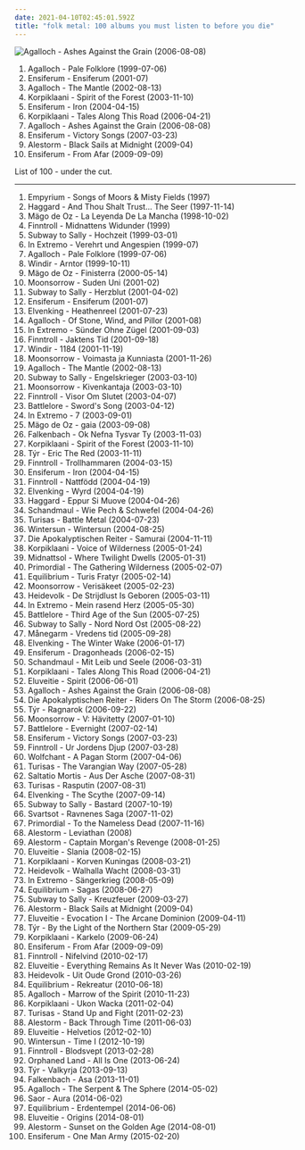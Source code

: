```yaml
---
date: 2021-04-10T02:45:01.592Z
title: "folk metal: 100 albums you must listen to before you die"
---
```

![Agalloch - Ashes Against the Grain (2006-08-08)](http://coverartarchive.org/release/b943e89a-2ae7-4cce-940a-c434c4f068cf/19071273840-500.jpg "Agalloch - Ashes Against the Grain (2006-08-08)")
<ol class="albums">
<li data-cover="http://coverartarchive.org/release/cc5ec0dd-6892-4e1a-a4e5-ef035b21aa38/18270738627-500.jpg" data-tags="folk metal, doom metal" role="button">Agalloch - Pale Folklore (1999-07-06)</li>
<li data-cover="http://coverartarchive.org/release/6a09c076-9970-45f9-9410-d8b0d484d4e7/2996949000-500.jpg" data-tags="folk metal, viking metal" role="button">Ensiferum - Ensiferum (2001-07)</li>
<li data-cover="http://coverartarchive.org/release/7ac99528-77a9-3624-84b7-3400f6f56e47/22056699402-500.jpg" data-tags="folk metal, doom metal" role="button">Agalloch - The Mantle (2002-08-13)</li>
<li data-cover="http://coverartarchive.org/release/ab6cf38c-90a4-4828-990c-21d4560a7057/6505885788-500.jpg" data-tags="folk metal" role="button">Korpiklaani - Spirit of the Forest (2003-11-10)</li>
<li data-cover="http://coverartarchive.org/release/7c0561d3-5460-4b8d-8ff2-3076172c5d49/6506123080-500.jpg" data-tags="folk metal, viking metal" role="button">Ensiferum - Iron (2004-04-15)</li>
<li data-cover="https://img.discogs.com/aE3345TwQXDkiZd3C3bdWSItwD8=/fit-in/500x499/filters:strip_icc():format(jpeg):mode_rgb():quality(90)/discogs-images/R-3308881-1325109190.jpeg.jpg" data-tags="folk metal" role="button">Korpiklaani - Tales Along This Road (2006-04-21)</li>
<li data-cover="http://coverartarchive.org/release/b943e89a-2ae7-4cce-940a-c434c4f068cf/19071273840-500.jpg" data-tags="doom metal, folk metal, progressive metal" role="button">Agalloch - Ashes Against the Grain (2006-08-08)</li>
<li data-cover="http://coverartarchive.org/release/6fe4d6ce-790c-3a29-a80c-b46823f722ff/4258363805-500.jpg" data-tags="folk metal, viking metal" role="button">Ensiferum - Victory Songs (2007-03-23)</li>
<li data-cover="http://coverartarchive.org/release/385ad8b3-cee4-36c6-869d-61ee12a65648/15392267057-500.jpg" data-tags="folk metal, power metal, pirate metal" role="button">Alestorm - Black Sails at Midnight (2009-04)</li>
<li data-cover="http://coverartarchive.org/release/bf657a0d-4c46-4db9-8477-b685924c3964/19987067815-500.jpg" data-tags="folk metal" role="button">Ensiferum - From Afar (2009-09-09)</li>
</ol>
List of 100 - under the cut.
<!-- more -->

_________________

<ol class="albums">
<li data-cover="https://img.discogs.com/HyHWAsbY2weJaYO5y6k4d9Z70Ng=/fit-in/568x599/filters:strip_icc():format(jpeg):mode_rgb():quality(90)/discogs-images/R-566461-1178982579.jpeg.jpg" data-tags="folk metal" role="button">
Empyrium - Songs of Moors & Misty Fields (1997)
</li>
<li data-cover="http://coverartarchive.org/release/a3aef880-fc55-4a15-accd-c64f45aeb142/9128169781-500.jpg" data-tags="symphonic metal, medieval, folk metal" role="button">
Haggard - And Thou Shalt Trust... The Seer (1997-11-14)
</li>
<li data-cover="http://coverartarchive.org/release/81a537ba-d262-46f2-a838-623d587fe616/6804977697-500.jpg" data-tags="folk metal" role="button">
Mägo de Oz - La Leyenda De La Mancha (1998-10-02)
</li>
<li data-cover="http://coverartarchive.org/release/f4ef0e9a-efd6-4f1c-a6cd-b88edc26cb32/11690344953-500.jpg" data-tags="folk metal" role="button">
Finntroll - Midnattens Widunder (1999)
</li>
<li data-cover="http://coverartarchive.org/release/a15a0fcc-e67c-460a-bf71-9a38fcdbb973/15224017594-500.jpg" data-tags="folk metal" role="button">
Subway to Sally - Hochzeit (1999-03-01)
</li>
<li data-cover="http://coverartarchive.org/release/3ebfa0e4-0f05-4719-a8ed-d4bee5683e61/16231521636-500.jpg" data-tags="folk metal" role="button">
In Extremo - Verehrt und Angespien (1999-07)
</li>
<li data-cover="http://coverartarchive.org/release/cc5ec0dd-6892-4e1a-a4e5-ef035b21aa38/18270738627-500.jpg" data-tags="folk metal, doom metal" role="button">
Agalloch - Pale Folklore (1999-07-06)
</li>
<li data-cover="http://coverartarchive.org/release/43e33729-569e-3500-86bd-b2067f3d163a/21922535473-500.jpg" data-tags="black metal, viking metal" role="button">
Windir - Arntor (1999-10-11)
</li>
<li data-cover="http://coverartarchive.org/release/c47ef965-8222-4cd9-93c4-7aa1c48f5392/19510647317-500.jpg" data-tags="folk metal" role="button">
Mägo de Oz - Finisterra (2000-05-14)
</li>
<li data-cover="http://coverartarchive.org/release/700bee8f-e5b5-3187-9bdf-b282bd78e52b/22271638571-500.jpg" data-tags="folk metal, viking metal" role="button">
Moonsorrow - Suden Uni (2001-02)
</li>
<li data-cover="http://coverartarchive.org/release/f49949bc-5517-4115-832b-d6e2709d78a9/16532545406-500.jpg" data-tags="folk metal" role="button">
Subway to Sally - Herzblut (2001-04-02)
</li>
<li data-cover="http://coverartarchive.org/release/6a09c076-9970-45f9-9410-d8b0d484d4e7/2996949000-500.jpg" data-tags="folk metal, viking metal" role="button">
Ensiferum - Ensiferum (2001-07)
</li>
<li data-cover="http://coverartarchive.org/release/a432cfa1-5a5f-4b54-9fb8-09bf34559050/19930817036-500.jpg" data-tags="folk metal, power metal" role="button">
Elvenking - Heathenreel (2001-07-23)
</li>
<li data-cover="http://coverartarchive.org/release/7a94f7ba-bba7-417f-87ca-ac29e63d6aba/11562848487-500.jpg" data-tags="doom metal, black metal, folk metal" role="button">
Agalloch - Of Stone, Wind, and Pillor (2001-08)
</li>
<li data-cover="http://coverartarchive.org/release/825a4c22-40d4-45f5-9b23-5903f758b033/2115307744-500.jpg" data-tags="folk metal" role="button">
In Extremo - Sünder Ohne Zügel (2001-09-03)
</li>
<li data-cover="https://img.discogs.com/yz6tFQxYYxnoKZd-hn0-cdnIFMA=/fit-in/160x160/filters:strip_icc():format(jpeg):mode_rgb():quality(90)/discogs-images/R-1660215-1235164362.jpeg.jpg" data-tags="folk metal" role="button">
Finntroll - Jaktens Tid (2001-09-18)
</li>
<li data-cover="http://coverartarchive.org/release/eddc7436-b9bc-4cae-9b81-daebfab8b8a7/5429036495-500.jpg" data-tags="black metal, viking metal, folk metal, melodic black metal" role="button">
Windir - 1184 (2001-11-19)
</li>
<li data-cover="http://coverartarchive.org/release/cd653da3-a459-4859-bcbe-5d2f77890590/2630907884-500.jpg" data-tags="viking metal, folk metal, pagan metal" role="button">
Moonsorrow - Voimasta ja Kunniasta (2001-11-26)
</li>
<li data-cover="http://coverartarchive.org/release/7ac99528-77a9-3624-84b7-3400f6f56e47/22056699402-500.jpg" data-tags="folk metal, doom metal" role="button">
Agalloch - The Mantle (2002-08-13)
</li>
<li data-cover="https://img.discogs.com/9yjqnezHVgy1ehqCC2I-nrJweyQ=/fit-in/600x540/filters:strip_icc():format(jpeg):mode_rgb():quality(90)/discogs-images/R-3124739-1434832188-3195.png.jpg" data-tags="folk metal" role="button">
Subway to Sally - Engelskrieger (2003-03-10)
</li>
<li data-cover="https://img.discogs.com/U5sm7YggCaPqpMS7NC1KfQ_siP8=/fit-in/600x600/filters:strip_icc():format(jpeg):mode_rgb():quality(90)/discogs-images/R-6178112-1445890756-2366.jpeg.jpg" data-tags="viking metal, folk metal" role="button">
Moonsorrow - Kivenkantaja (2003-03-10)
</li>
<li data-cover="http://coverartarchive.org/release/97442f7c-42da-4093-83a1-77d114ee9a63/20094925020-500.jpg" data-tags="folk, folk metal" role="button">
Finntroll - Visor Om Slutet (2003-04-07)
</li>
<li data-cover="http://coverartarchive.org/release/d6db0684-ac57-4722-a814-8898ed0bff71/13670359400-500.jpg" data-tags="folk metal" role="button">
Battlelore - Sword's Song (2003-04-12)
</li>
<li data-cover="http://coverartarchive.org/release/4a5e1dc7-c633-4acf-84e7-29ae2660491d/15248868001-500.jpg" data-tags="folk metal" role="button">
In Extremo - 7 (2003-09-01)
</li>
<li data-cover="http://coverartarchive.org/release/07a7dcb9-402f-45b2-ac17-28321b407163/15594205278-500.jpg" data-tags="folk metal" role="button">
Mägo de Oz - gaia (2003-09-08)
</li>
<li data-cover="http://coverartarchive.org/release/5d451f48-c112-46b1-94ee-fe1aecf574ab/19427732978-500.jpg" data-tags="viking metal" role="button">
Falkenbach - Ok Nefna Tysvar Ty (2003-11-03)
</li>
<li data-cover="http://coverartarchive.org/release/ab6cf38c-90a4-4828-990c-21d4560a7057/6505885788-500.jpg" data-tags="folk metal" role="button">
Korpiklaani - Spirit of the Forest (2003-11-10)
</li>
<li data-cover="https://img.discogs.com/AFREEw3HyHigM-nz8541zARYdVQ=/fit-in/244x250/filters:strip_icc():format(jpeg):mode_rgb():quality(90)/discogs-images/R-6067035-1410200229-3358.jpeg.jpg" data-tags="folk metal, viking metal" role="button">
Týr - Eric The Red (2003-11-11)
</li>
<li data-cover="http://coverartarchive.org/release/27d7c739-e28a-32b2-a558-4aeff4f396c5/15347726306-500.jpg" data-tags="folk metal" role="button">
Finntroll - Trollhammaren (2004-03-15)
</li>
<li data-cover="http://coverartarchive.org/release/7c0561d3-5460-4b8d-8ff2-3076172c5d49/6506123080-500.jpg" data-tags="folk metal, viking metal" role="button">
Ensiferum - Iron (2004-04-15)
</li>
<li data-cover="http://coverartarchive.org/release/dce2a43e-d689-4d87-aab7-9c2c9e24ed50/4793834335-500.jpg" data-tags="folk metal" role="button">
Finntroll - Nattfödd (2004-04-19)
</li>
<li data-cover="https://img.discogs.com/ne3_Pi7E0_f24aWrA58BwfsEkTY=/fit-in/600x600/filters:strip_icc():format(jpeg):mode_rgb():quality(90)/discogs-images/R-2002240-1257868568.jpeg.jpg" data-tags="folk metal" role="button">
Elvenking - Wyrd (2004-04-19)
</li>
<li data-cover="http://coverartarchive.org/release/a814f976-5789-4d16-ba18-238b448fa3f4/20215906870-500.jpg" data-tags="symphonic metal" role="button">
Haggard - Eppur Si Muove (2004-04-26)
</li>
<li data-cover="http://coverartarchive.org/release/ad8350ac-5126-4bc5-b053-8509b816a9dc/13515639091-500.jpg" data-tags="folk metal, schandmaul, metal, german" role="button">
Schandmaul - Wie Pech & Schwefel (2004-04-26)
</li>
<li data-cover="http://coverartarchive.org/release/0c4f54f1-2816-48a2-8e19-90e05d337d97/4017787398-500.jpg" data-tags="folk metal, viking metal, battle metal" role="button">
Turisas - Battle Metal (2004-07-23)
</li>
<li data-cover="http://coverartarchive.org/release/b4f9f593-9df6-4b7c-90c9-94fac1e96ef5/24755686201-500.jpg" data-tags="melodic death metal" role="button">
Wintersun - Wintersun (2004-08-25)
</li>
<li data-cover="http://coverartarchive.org/release/147ff856-9dee-4097-a948-e7dcd2647a5e/13548305357-500.jpg" data-tags="heavy metal, folk metal" role="button">
Die Apokalyptischen Reiter - Samurai (2004-11-11)
</li>
<li data-cover="https://img.discogs.com/cGgA8-IpqmMormzSG6NF3rYc_VA=/fit-in/600x530/filters:strip_icc():format(jpeg):mode_rgb():quality(90)/discogs-images/R-12700342-1540306604-8362.jpeg.jpg" data-tags="folk metal" role="button">
Korpiklaani - Voice of Wilderness (2005-01-24)
</li>
<li data-cover="http://coverartarchive.org/release/3435325a-c915-4028-a09c-a23b2f8556f2/2124103880-500.jpg" data-tags="folk metal, gothic metal" role="button">
Midnattsol - Where Twilight Dwells (2005-01-31)
</li>
<li data-cover="http://coverartarchive.org/release/e19743f1-f396-3c85-a259-eefe34d93ab2/6582102959-500.jpg" data-tags="black metal" role="button">
Primordial - The Gathering Wilderness (2005-02-07)
</li>
<li data-cover="http://coverartarchive.org/release/be5e9173-7122-4acb-8195-c22a72f1a648/16023357644-500.jpg" data-tags="folk metal" role="button">
Equilibrium - Turis Fratyr (2005-02-14)
</li>
<li data-cover="https://img.discogs.com/6I28TAxCUoXkdWCSZFbVVuQE9_Q=/fit-in/600x600/filters:strip_icc():format(jpeg):mode_rgb():quality(90)/discogs-images/R-1338887-1210954766.jpeg.jpg" data-tags="folk metal, viking metal, black metal, pagan metal" role="button">
Moonsorrow - Verisäkeet (2005-02-23)
</li>
<li data-cover="http://coverartarchive.org/release/0286ca58-f2b8-46cd-882d-b8c50ce2f482/20276422127-500.jpg" data-tags="folk metal" role="button">
Heidevolk - De Strijdlust Is Geboren (2005-03-11)
</li>
<li data-cover="http://coverartarchive.org/release/bb66ac86-d288-4748-a02c-9a0b1faa0a69/13574768662-500.jpg" data-tags="folk metal" role="button">
In Extremo - Mein rasend Herz (2005-05-30)
</li>
<li data-cover="https://img.discogs.com/QaBRbR_jsUJYqkLUkrHJ52xQTH0=/fit-in/600x600/filters:strip_icc():format(jpeg):mode_rgb():quality(90)/discogs-images/R-775153-1157485060.jpeg.jpg" data-tags="folk metal" role="button">
Battlelore - Third Age of the Sun (2005-07-25)
</li>
<li data-cover="https://img.discogs.com/arUns18cCZZhALOEPOl3PxqCNCE=/fit-in/597x600/filters:strip_icc():format(jpeg):mode_rgb():quality(90)/discogs-images/R-893081-1421738898-1793.jpeg.jpg" data-tags="folk metal" role="button">
Subway to Sally - Nord Nord Ost (2005-08-22)
</li>
<li data-cover="http://coverartarchive.org/release/86ab957a-d7ce-473f-b38d-21fd0f3a3f3a/2460152201-500.jpg" data-tags="folk metal, viking metal" role="button">
Månegarm - Vredens tid (2005-09-28)
</li>
<li data-cover="https://img.discogs.com/FLilKaoz6h_qcpp6iBibzv6CnB4=/fit-in/600x600/filters:strip_icc():format(jpeg):mode_rgb():quality(90)/discogs-images/R-7076900-1488969159-6175.jpeg.jpg" data-tags="folk metal, power metal" role="button">
Elvenking - The Winter Wake (2006-01-17)
</li>
<li data-cover="http://coverartarchive.org/release/d982adb1-e0c0-43a5-95c4-1d5200555842/2996998812-500.jpg" data-tags="viking metal, folk metal" role="button">
Ensiferum - Dragonheads (2006-02-15)
</li>
<li data-cover="http://coverartarchive.org/release/5e9d0bb1-f8ef-4189-8a28-b42e32aded2a/13515723385-500.jpg" data-tags="folk metal, folk rock, german" role="button">
Schandmaul - Mit Leib und Seele (2006-03-31)
</li>
<li data-cover="https://img.discogs.com/aE3345TwQXDkiZd3C3bdWSItwD8=/fit-in/500x499/filters:strip_icc():format(jpeg):mode_rgb():quality(90)/discogs-images/R-3308881-1325109190.jpeg.jpg" data-tags="folk metal" role="button">
Korpiklaani - Tales Along This Road (2006-04-21)
</li>
<li data-cover="http://coverartarchive.org/release/3ad21303-6185-3378-bbd8-984d4f2047d7/8050005645-500.jpg" data-tags="folk metal" role="button">
Eluveitie - Spirit (2006-06-01)
</li>
<li data-cover="http://coverartarchive.org/release/b943e89a-2ae7-4cce-940a-c434c4f068cf/19071273840-500.jpg" data-tags="doom metal, folk metal, progressive metal" role="button">
Agalloch - Ashes Against the Grain (2006-08-08)
</li>
<li data-cover="http://coverartarchive.org/release/1bd5f3af-b978-4103-a7ac-7bd9b2886587/25813784747-500.jpg" data-tags="folk metal, melodic death metal" role="button">
Die Apokalyptischen Reiter - Riders On The Storm (2006-08-25)
</li>
<li data-cover="http://coverartarchive.org/release/9b455705-d7a7-4857-8de3-c03e8e6ee61d/6523032214-500.jpg" data-tags="folk metal, viking metal" role="button">
Týr - Ragnarok (2006-09-22)
</li>
<li data-cover="http://coverartarchive.org/release/be330949-0a9d-481e-88a1-a5dc9e882589/21777987081-500.jpg" data-tags="folk metal" role="button">
Moonsorrow - V: Hävitetty (2007-01-10)
</li>
<li data-cover="https://img.discogs.com/y7-txuGMmKU_rrCc8srybWylrxI=/fit-in/600x600/filters:strip_icc():format(jpeg):mode_rgb():quality(90)/discogs-images/R-6938050-1429953673-4838.jpeg.jpg" data-tags="folk metal" role="button">
Battlelore - Evernight (2007-02-14)
</li>
<li data-cover="http://coverartarchive.org/release/6fe4d6ce-790c-3a29-a80c-b46823f722ff/4258363805-500.jpg" data-tags="folk metal, viking metal" role="button">
Ensiferum - Victory Songs (2007-03-23)
</li>
<li data-cover="https://img.discogs.com/yz6tFQxYYxnoKZd-hn0-cdnIFMA=/fit-in/160x160/filters:strip_icc():format(jpeg):mode_rgb():quality(90)/discogs-images/R-1660215-1235164362.jpeg.jpg" data-tags="folk metal" role="button">
Finntroll - Ur Jordens Djup (2007-03-28)
</li>
<li data-cover="https://img.discogs.com/wsbGzSO_6BZPgSphLvL60XoGgCI=/fit-in/400x400/filters:strip_icc():format(jpeg):mode_rgb():quality(90)/discogs-images/R-2176684-1268143536.jpeg.jpg" data-tags="pagan metal, folk metal" role="button">
Wolfchant - A Pagan Storm (2007-04-06)
</li>
<li data-cover="http://coverartarchive.org/release/23001cba-283e-4506-9f38-6086ab75ab5c/21896347692-500.jpg" data-tags="folk metal, viking metal" role="button">
Turisas - The Varangian Way (2007-05-28)
</li>
<li data-cover="http://coverartarchive.org/release/2182c263-202b-409d-a0d5-8376ebe90c14/8638865363-500.jpg" data-tags="folk metal, mittelalter rock" role="button">
Saltatio Mortis - Aus Der Asche (2007-08-31)
</li>
<li data-cover="https://img.discogs.com/oSN6CwWhlKODuhH0tY65HZ_AMhY=/fit-in/600x602/filters:strip_icc():format(jpeg):mode_rgb():quality(90)/discogs-images/R-14301732-1571832065-1801.jpeg.jpg" data-tags="folk metal" role="button">
Turisas - Rasputin (2007-08-31)
</li>
<li data-cover="http://coverartarchive.org/release/83570ffa-aed5-4bae-a7f6-24a82749bab7/19903474942-500.jpg" data-tags="folk metal" role="button">
Elvenking - The Scythe (2007-09-14)
</li>
<li data-cover="http://coverartarchive.org/release/2df16820-29b4-4d8b-a521-2db31210e1f5/16532594700-500.jpg" data-tags="folk metal" role="button">
Subway to Sally - Bastard (2007-10-19)
</li>
<li data-cover="https://img.discogs.com/CztqxA9cV-tUTtMVxyy-BMKfIN4=/fit-in/600x600/filters:strip_icc():format(jpeg):mode_rgb():quality(90)/discogs-images/R-6152522-1526144979-7776.jpeg.jpg" data-tags="folk metal" role="button">
Svartsot - Ravnenes Saga (2007-11-02)
</li>
<li data-cover="http://coverartarchive.org/release/82dc3ab4-361e-3b29-973d-f7f1abf1c436/13912011180-500.jpg" data-tags="black metal, pagan metal" role="button">
Primordial - To the Nameless Dead (2007-11-16)
</li>
<li data-cover="http://coverartarchive.org/release/4a398efb-ebd7-4f9e-8125-caebe36acdb9/14791631599-500.jpg" data-tags="folk metal, power metal" role="button">
Alestorm - Leviathan (2008)
</li>
<li data-cover="http://coverartarchive.org/release/61addf0d-1165-47e7-9665-a3eec9d0cf6f/2634516991-500.jpg" data-tags="folk metal, pirate metal" role="button">
Alestorm - Captain Morgan's Revenge (2008-01-25)
</li>
<li data-cover="http://coverartarchive.org/release/871b3eac-f75d-470d-b677-df4915e3a91f/11287605700-500.jpg" data-tags="folk metal" role="button">
Eluveitie - Slania (2008-02-15)
</li>
<li data-cover="http://coverartarchive.org/release/4ee35b07-b5ef-451d-b744-7ba4c65623ba/17175488757-500.jpg" data-tags="folk metal" role="button">
Korpiklaani - Korven Kuningas (2008-03-21)
</li>
<li data-cover="http://coverartarchive.org/release/154538b0-9a53-4cf3-85dd-f00e14bfa947/8166563393-500.jpg" data-tags="folk metal" role="button">
Heidevolk - Walhalla Wacht (2008-03-31)
</li>
<li data-cover="https://img.discogs.com/2yP9-r5XpQy0Jjwe9buj_Tpbbzs=/fit-in/600x589/filters:strip_icc():format(jpeg):mode_rgb():quality(90)/discogs-images/R-4983445-1381327945-5857.jpeg.jpg" data-tags="folk metal" role="button">
In Extremo - Sängerkrieg (2008-05-09)
</li>
<li data-cover="http://coverartarchive.org/release/7b689aac-42f0-463c-9ea3-9262abb690ad/2140896034-500.jpg" data-tags="folk metal" role="button">
Equilibrium - Sagas (2008-06-27)
</li>
<li data-cover="https://img.discogs.com/edNUSKLET0XIu59gO8weVwQVlvM=/fit-in/240x240/filters:strip_icc():format(jpeg):mode_rgb():quality(90)/discogs-images/R-2456578-1285086205.jpeg.jpg" data-tags="folk metal" role="button">
Subway to Sally - Kreuzfeuer (2009-03-27)
</li>
<li data-cover="http://coverartarchive.org/release/385ad8b3-cee4-36c6-869d-61ee12a65648/15392267057-500.jpg" data-tags="folk metal, power metal, pirate metal" role="button">
Alestorm - Black Sails at Midnight (2009-04)
</li>
<li data-cover="http://coverartarchive.org/release/61b05f0b-2eaa-4598-9520-661f1bb497d1/1562357918-500.jpg" data-tags="folk, folk metal, celtic folk" role="button">
Eluveitie - Evocation I - The Arcane Dominion (2009-04-11)
</li>
<li data-cover="http://coverartarchive.org/release/650638c5-374e-4eb2-9f4d-7ab72f1e7d6e/6523036853-500.jpg" data-tags="folk metal, viking metal" role="button">
Týr - By the Light of the Northern Star (2009-05-29)
</li>
<li data-cover="http://coverartarchive.org/release/2b9d4f34-c3bd-4726-aa7e-44af652bcf19/18281849532-500.jpg" data-tags="folk metal" role="button">
Korpiklaani - Karkelo (2009-06-24)
</li>
<li data-cover="http://coverartarchive.org/release/bf657a0d-4c46-4db9-8477-b685924c3964/19987067815-500.jpg" data-tags="folk metal" role="button">
Ensiferum - From Afar (2009-09-09)
</li>
<li data-cover="http://coverartarchive.org/release/900992d1-5c6d-46a1-93f4-c2609074ecfa/9348057670-500.jpg" data-tags="folk metal" role="button">
Finntroll - Nifelvind (2010-02-17)
</li>
<li data-cover="http://coverartarchive.org/release/7a0bb546-1ab4-4bfd-8167-39be5a93e45f/1554238144-500.jpg" data-tags="folk metal" role="button">
Eluveitie - Everything Remains As It Never Was (2010-02-19)
</li>
<li data-cover="https://img.discogs.com/enMgqM9UcnC5fFUfy4adz0g_W5E=/fit-in/600x600/filters:strip_icc():format(jpeg):mode_rgb():quality(90)/discogs-images/R-11439126-1516365596-1020.jpeg.jpg" data-tags="folk metal" role="button">
Heidevolk - Uit Oude Grond (2010-03-26)
</li>
<li data-cover="http://coverartarchive.org/release/2e9aefce-76d7-41b2-b25c-01b73ef092a6/14478984917-500.jpg" data-tags="folk metal" role="button">
Equilibrium - Rekreatur (2010-06-18)
</li>
<li data-cover="http://coverartarchive.org/release/4bf41913-8e1a-37ef-97df-b5ee6e959db1/19071349987-500.jpg" data-tags="black metal, atmospheric black metal, folk metal, homoerotic wet dream nostalgia metal, id rather shove a hot curling iron up my ass than listen to this shit, progressive buttsecks metal, very popular among the gay community, jesus i want to vomit" role="button">
Agalloch - Marrow of the Spirit (2010-11-23)
</li>
<li data-cover="http://coverartarchive.org/release/6078f9dd-6b11-3d75-9d15-525f67afc196/25773515686-500.jpg" data-tags="folk metal" role="button">
Korpiklaani - Ukon Wacka (2011-02-04)
</li>
<li data-cover="https://img.discogs.com/T0W57vrf7Y9CAVlaN76garpbTNA=/fit-in/350x349/filters:strip_icc():format(jpeg):mode_rgb():quality(90)/discogs-images/R-4951775-1380390621-8347.gif.jpg" data-tags="folk metal, symphonic metal" role="button">
Turisas - Stand Up and Fight (2011-02-23)
</li>
<li data-cover="http://coverartarchive.org/release/c60322e5-8598-41b4-b019-180a0080b335/27850943118-500.jpg" data-tags="folk metal" role="button">
Alestorm - Back Through Time (2011-06-03)
</li>
<li data-cover="http://coverartarchive.org/release/b94ce417-dff5-44df-a83b-8f996ee8ae97/1554212344-500.jpg" data-tags="folk metal, melodic death metal" role="button">
Eluveitie - Helvetios (2012-02-10)
</li>
<li data-cover="http://coverartarchive.org/release/604eb43a-153c-4b63-92e6-ae59eca19505/2175641483-500.jpg" data-tags="melodic death metal, symphonic metal, progressive blackened homoerotic weeaboo metal, leather daddy rape soundtrack, misanthropic gay romance nostalgia metal, neo-erotic spandex metal" role="button">
Wintersun - Time I (2012-10-19)
</li>
<li data-cover="http://coverartarchive.org/release/704cc447-22db-4920-b57a-02ff800fc8cf/7360065193-500.jpg" data-tags="folk metal" role="button">
Finntroll - Blodsvept (2013-02-28)
</li>
<li data-cover="http://coverartarchive.org/release/7a4926cb-f111-4f88-9195-8d77758a5ce1/9363428502-500.jpg" data-tags="oriental metal, folk metal" role="button">
Orphaned Land - All Is One (2013-06-24)
</li>
<li data-cover="http://coverartarchive.org/release/737602b3-837f-4e30-8f61-9ba4584bc7e4/5252944434-500.jpg" data-tags="folk metal" role="button">
Týr - Valkyrja (2013-09-13)
</li>
<li data-cover="http://coverartarchive.org/release/c759983d-e895-4b5a-a024-fdb215984977/5270130572-500.jpg" data-tags="folk metal, viking metal, black metal" role="button">
Falkenbach - Asa (2013-11-01)
</li>
<li data-cover="http://coverartarchive.org/release/cfc5fd4a-d781-4b0d-b987-4ffe86318150/7382794708-500.jpg" data-tags="doom metal, folk metal" role="button">
Agalloch - The Serpent & The Sphere (2014-05-02)
</li>
<li data-cover="http://coverartarchive.org/release/3f969d83-d36b-4cc6-ad09-221d95f7016b/7454368733-500.jpg" data-tags="folk metal, atmospheric black metal" role="button">
Saor - Aura (2014-06-02)
</li>
<li data-cover="http://coverartarchive.org/release/2e7d69a9-d089-4ef4-b0e5-9eb2996e0172/8707464716-500.jpg" data-tags="folk metal" role="button">
Equilibrium - Erdentempel (2014-06-06)
</li>
<li data-cover="http://coverartarchive.org/release/d44c860a-e657-4f82-86ac-19a72def7712/7927196685-500.jpg" data-tags="folk metal, melodic death metal, pagan metal" role="button">
Eluveitie - Origins (2014-08-01)
</li>
<li data-cover="http://coverartarchive.org/release/688c6472-0cb6-4f11-92be-c2685ce33702/8049734118-500.jpg" data-tags="folk metal, power metal" role="button">
Alestorm - Sunset on the Golden Age (2014-08-01)
</li>
<li data-cover="http://coverartarchive.org/release/93b8976a-ee5b-49cd-bd51-860d2f0415e5/9581593513-500.jpg" data-tags="folk metal" role="button">
Ensiferum - One Man Army (2015-02-20)
</li>
</ol>